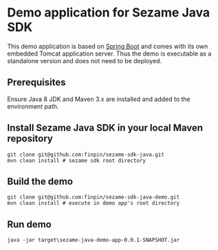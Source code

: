 # Demo application for Sezame Java SDK

This demo application is based on [Spring Boot](http://projects.spring.io/spring-boot/) and comes with its own embedded Tomcat application server. Thus the demo is executable as a standalone version and does not need to be deployed.

## Prerequisites

Ensure Java 8 JDK and Maven 3.x are installed and added to the environment path.

## Install Sezame Java SDK in your local Maven repository

    git clone git@github.com:finpin/sezame-sdk-java.git
    mvn clean install # sezame sdk root directory

## Build the demo

    git clone git@github.com:finpin/sezame-sdk-java-demo.git
    mvn clean install # execute in demo app's root directory

## Run demo

    java -jar target\sezame-java-demo-app-0.0.1-SNAPSHOT.jar
